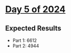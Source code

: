 # [Day 5 of 2024](https://adventofcode.com/2024/day/5)

## Expected Results

- Part 1: 6612
- Part 2: 4944
